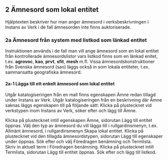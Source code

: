 ## 2 Ämnesord som lokal entitet

Hjälptexten beskriver hur man anger ämnesord i verksbeskrivningen i Instans av Verk i de fall ämnesorden inte finns auktoriserade.

### 2a Ämnesord från system med listkod som länkad entitet
Instruktionen används i de fall man vill ange ämnesord som en lokal entitet från kontrollerade ämnesordslistor vars listkod finns som en länkad enitet, t.ex. **agrovoc**, **kao**, **prvt**, **sfit**, **mesh** m.fl. Vissa ämnesordskonstruktioner från Svenska ämnesord (sao) läggs också in som lokala entiteter, t.ex. sammansatta geografiska ämnesord.

#### 2a-1 Lägga till ett enkelt ämnesord som lokal entitet
Utgår katalogiseringen från en mall finns egenskapen Ämne redan tillagd under Instans av Verk. Utgår katalogiseringen från en beskrivning där Ämne saknas läggs egenskapen till på följande sätt: Klicka på plustecknet vid verkstypen inom Instans av Verk, söker efter och lägg till Ämne.

Klicka på plustecknet intill egenskapen Ämne, sidorutan Lägg till entitet öppnas.  Välj den typ av ämnesord du vill lägga till i rullgardinsmenyn, t.ex. Allmänt ämnesord, i rullgardinsmenyn Skapa lokal entitet.
Klicka på plustecknet vid den tillagda ämnesordstypen, sidorutan Lägg till egenskaper under öppnas. Sök efter och välj Föredragen benämning och Termlista.
Skriv in aktuell term i Föredragen benämning.
Klicka på plustecknet intill Termlista, sidorutan Lägg till entitet öppnas. Sök efter och lägg till listkod.

